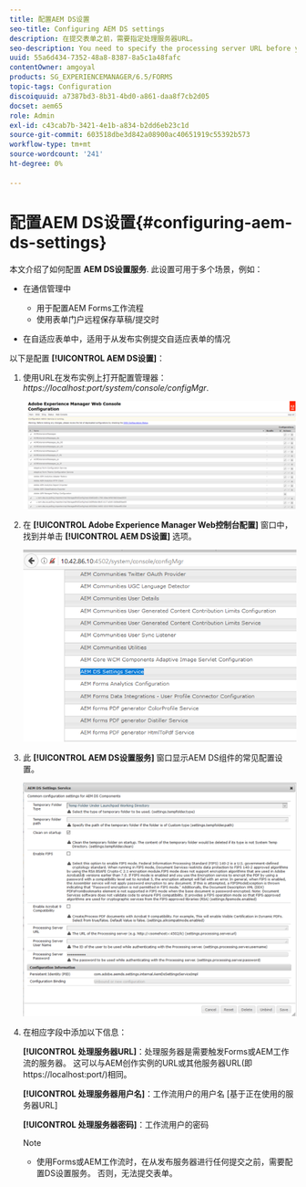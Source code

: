 ```yaml
---
title: 配置AEM DS设置
seo-title: Configuring AEM DS settings
description: 在提交表单之前，需要指定处理服务器URL。
seo-description: You need to specify the processing server URL before you submit a form.
uuid: 55a6d434-7352-48a8-8387-8a5c1a48fafc
contentOwner: amgoyal
products: SG_EXPERIENCEMANAGER/6.5/FORMS
topic-tags: Configuration
discoiquuid: a7387bd3-8b31-4bd0-a861-daa8f7cb2d05
docset: aem65
role: Admin
exl-id: c43cab7b-3421-4e1b-a834-b2dd6eb23c1d
source-git-commit: 603518dbe3d842a08900ac40651919c55392b573
workflow-type: tm+mt
source-wordcount: '241'
ht-degree: 0%

---
```


# 配置AEM DS设置{#configuring-aem-ds-settings}

本文介绍了如何配置 **AEM DS设置服务**. 此设置可用于多个场景，例如：

* 在通信管理中

   * 用于配置AEM Forms工作流程
   * 使用表单门户远程保存草稿/提交时

* 在自适应表单中，适用于从发布实例提交自适应表单的情况

以下是配置 **[!UICONTROL AEM DS设置]**：

1. 使用URL在发布实例上打开配置管理器：\
   *https://localhost:port/system/console/configMgr*.

   ![AEM Web控制台配置](assets/web_configuration_console_new.png)

1. 在 **[!UICONTROL Adobe Experience Manager Web控制台配置]** 窗口中，找到并单击 **[!UICONTROL AEM DS设置]** 选项。

   ![DS设置](assets/ds_settings_new.png)

1. 此 **[!UICONTROL AEM DS设置服务]** 窗口显示AEM DS组件的常见配置设置。

   ![DS设置服务](assets/ds_settings_service_new.png)

1. 在相应字段中添加以下信息：

   **[!UICONTROL 处理服务器URL]**：处理服务器是需要触发Forms或AEM工作流的服务器。 这可以与AEM创作实例的URL或其他服务器URL(即https://localhost:port/)相同。

   **[!UICONTROL 处理服务器用户名]**：工作流用户的用户名 [基于正在使用的服务器URL]

   **[!UICONTROL 处理服务器密码]**：工作流用户的密码

   >[!NOTE]
   >
   >
   >    
   >    
   >    * 使用Forms或AEM工作流时，在从发布服务器进行任何提交之前，需要配置DS设置服务。 否则，无法提交表单。


